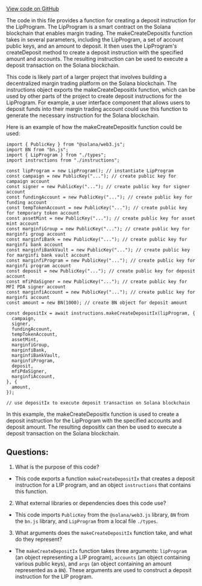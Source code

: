 [View code on GitHub](https://github.com/mrgnlabs/mrgn-ts/packages/lip-client/src/instructions.ts)

The code in this file provides a function for creating a deposit instruction for the LipProgram. The LipProgram is a smart contract on the Solana blockchain that enables margin trading. The makeCreateDepositIx function takes in several parameters, including the LipProgram, a set of account public keys, and an amount to deposit. It then uses the LipProgram's createDeposit method to create a deposit instruction with the specified amount and accounts. The resulting instruction can be used to execute a deposit transaction on the Solana blockchain.

This code is likely part of a larger project that involves building a decentralized margin trading platform on the Solana blockchain. The instructions object exports the makeCreateDepositIx function, which can be used by other parts of the project to create deposit instructions for the LipProgram. For example, a user interface component that allows users to deposit funds into their margin trading account could use this function to generate the necessary instruction for the Solana blockchain.

Here is an example of how the makeCreateDepositIx function could be used:

```
import { PublicKey } from "@solana/web3.js";
import BN from "bn.js";
import { LipProgram } from "./types";
import instructions from "./instructions";

const lipProgram = new LipProgram(); // instantiate LipProgram
const campaign = new PublicKey("..."); // create public key for campaign account
const signer = new PublicKey("..."); // create public key for signer account
const fundingAccount = new PublicKey("..."); // create public key for funding account
const tempTokenAccount = new PublicKey("..."); // create public key for temporary token account
const assetMint = new PublicKey("..."); // create public key for asset mint account
const marginfiGroup = new PublicKey("..."); // create public key for marginfi group account
const marginfiBank = new PublicKey("..."); // create public key for marginfi bank account
const marginfiBankVault = new PublicKey("..."); // create public key for marginfi bank vault account
const marginfiProgram = new PublicKey("..."); // create public key for marginfi program account
const deposit = new PublicKey("..."); // create public key for deposit account
const mfiPdaSigner = new PublicKey("..."); // create public key for MFI PDA signer account
const marginfiAccount = new PublicKey("..."); // create public key for marginfi account
const amount = new BN(1000); // create BN object for deposit amount

const depositIx = await instructions.makeCreateDepositIx(lipProgram, {
  campaign,
  signer,
  fundingAccount,
  tempTokenAccount,
  assetMint,
  marginfiGroup,
  marginfiBank,
  marginfiBankVault,
  marginfiProgram,
  deposit,
  mfiPdaSigner,
  marginfiAccount,
}, {
  amount,
});

// use depositIx to execute deposit transaction on Solana blockchain
```

In this example, the makeCreateDepositIx function is used to create a deposit instruction for the LipProgram with the specified accounts and deposit amount. The resulting depositIx can then be used to execute a deposit transaction on the Solana blockchain.

## Questions:

1.  What is the purpose of this code?

- This code exports a function `makeCreateDepositIx` that creates a deposit instruction for a LIP program, and an object `instructions` that contains this function.

2. What external libraries or dependencies does this code use?

- This code imports `PublicKey` from the `@solana/web3.js` library, `BN` from the `bn.js` library, and `LipProgram` from a local file `./types`.

3. What arguments does the `makeCreateDepositIx` function take, and what do they represent?

- The `makeCreateDepositIx` function takes three arguments: `lipProgram` (an object representing a LIP program), `accounts` (an object containing various public keys), and `args` (an object containing an amount represented as a `BN`). These arguments are used to construct a deposit instruction for the LIP program.
